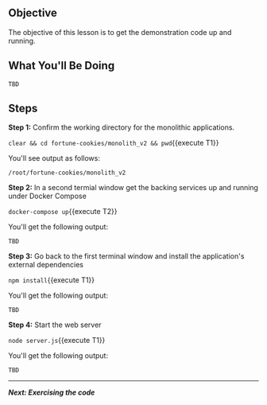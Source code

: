## Objective
The objective of this lesson is to get the demonstration code up and running.

## What You'll Be Doing

```
TBD

```

## Steps

**Step 1:** Confirm the working directory for the monolithic applications.

`clear && cd fortune-cookies/monolith_v2 && pwd`{{execute T1}}

You'll see output as follows:

`/root/fortune-cookies/monolith_v2`

**Step 2:** In a second termial window get the backing services up and running under Docker Compose

`docker-compose up`{{execute T2}}

You'll get the following output:

```
TBD

```

**Step 3:** Go back to the first terminal window and install the application's external dependencies

`npm install`{{execute T1}}

You'll get the following output:

```
TBD

```

**Step 4:** Start the web server

`node server.js`{{execute T1}}

You'll get the following output:

```
TBD

```

---

***Next: Exercising the code***